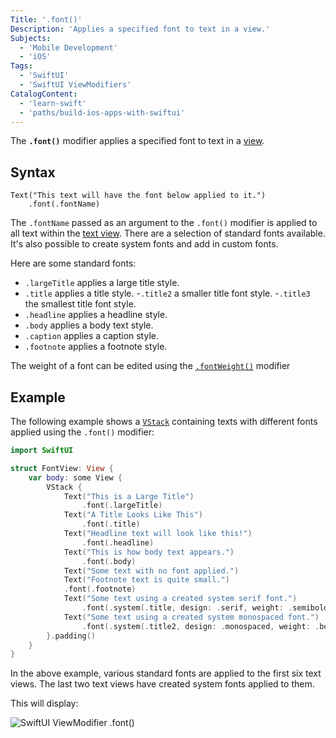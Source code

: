 ```yaml
---
Title: '.font()'
Description: 'Applies a specified font to text in a view.'
Subjects:
  - 'Mobile Development'
  - 'iOS'
Tags:
  - 'SwiftUI'
  - 'SwiftUI ViewModifiers'
CatalogContent:
  - 'learn-swift'
  - 'paths/build-ios-apps-with-swiftui'
---
```


The **`.font()`** modifier applies a specified font to text in a [view](https://www.codecademy.com/resources/docs/swiftui/views).

## Syntax

```pseudo
Text("This text will have the font below applied to it.")
    .font(.fontName)
```

The `.fontName` passed as an argument to the `.font()` modifier is applied to all text within the [text view](https://www.codecademy.com/resources/docs/swiftui/views/text). There are a selection of standard fonts available. It's also possible to create system fonts and add in custom fonts.

Here are some standard fonts:

- `.largeTitle` applies a large title style.
- `.title` applies a title style.
  -`.title2` a smaller title font style.
  -`.title3` the smallest title font style.
- `.headline` applies a headline style.
- `.body` applies a body text style.
- `.caption` applies a caption style.
- `.footnote` applies a footnote style.

The weight of a font can be edited using the [`.fontWeight()`](https://www.codecademy.com/resources/docs/swiftui/viewmodifier/fontWeight) modifier

## Example

The following example shows a [`VStack`](https://www.codecademy.com/resources/docs/swiftui/views/vstack) containing texts with different fonts applied using the `.font()` modifier:

```swift
import SwiftUI

struct FontView: View {
    var body: some View {
        VStack {
            Text("This is a Large Title")
                .font(.largeTitle)
            Text("A Title Looks Like This")
                .font(.title)
            Text("Headline text will look like this!")
                .font(.headline)
            Text("This is how body text appears.")
                .font(.body)
            Text("Some text with no font applied.")
            Text("Footnote text is quite small.")
            .font(.footnote)
            Text("Some text using a created system serif font.")
                .font(.system(.title, design: .serif, weight: .semibold))
            Text("Some text using a created system monospaced font.")
                .font(.system(.title2, design: .monospaced, weight: .bold))
        }.padding()
    }
}
```

In the above example, various standard fonts are applied to the first six text views. The last two text views have created system fonts applied to them.

This will display:

![SwiftUI ViewModifier .font()](https://raw.githubusercontent.com/Codecademy/docs/main/media/swiftui-viewmodifier-font.png)
